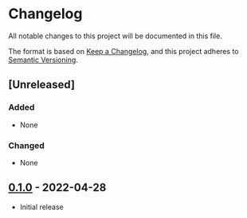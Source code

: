 # Changelog

All notable changes to this project will be documented in this file.

The format is based on [Keep a Changelog](https://keepachangelog.com/en/1.0.0/),
and this project adheres to [Semantic Versioning](https://semver.org/spec/v2.0.0.html).

## [Unreleased]

### Added

- None

### Changed

- None

## [0.1.0] - 2022-04-28

- Initial release

[0.1.0]: https://github.com/rp-rs/rp-hal/releases/tag/sparkfun-thing-plus-rp2040-v0.1.0
